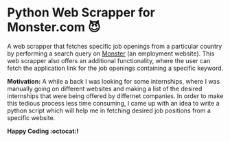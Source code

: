 # Python Web Scrapper for Monster.com :smiling_imp:

A web scrapper that fetches specific job openings from a particular country by performing a search query on [Monster](https://www.monster.com/) (an employment website). This web scrapper also offers an additional functionality, where the user can fetch the application link for the job openings containing a specific keyword.

**Motivation:** A while a back I was looking for some internships, where I was manually going on different websites and making a list of the desired internships that were being offered by differnet companies. In order to make this tedious process less time consuming, I came up with an idea to write a python script which will help me in fetching desired job positions from a specific website.

**Happy Coding :octocat:!**
